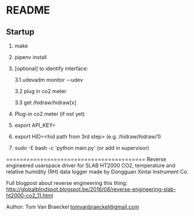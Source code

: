README
======

## Startup
1. make
2. pipenv install
3. [optional] to identify interface:
    
    3.1 udevadm monitor --udev
    
    3.2 plug in co2 meter
    
    3.3 get /hidraw/hidraw[x] 
4. Plug-in co2 meter (if not yet)
5. export API_KEY=<DD-access-key>
6. export HID=<hid path from 3rd step>  (e.g. /hidraw/hidraw/1)
7. sudo -E bash -c 'python main.py' (or add in supervisor)


=========================================
Reverse engineered userspace driver for SLAB HT2000 CO2, temperature and
relative humidity (RH) data logger made by Dongguan Xintai Instrument Co.

Full blogpost about reverse engineering this thing: http://globalblindspot.blogspot.be/2016/08/reverse-engineering-slab-ht2000-co2_11.html

Author: Tom Van Braeckel <tomvanbraeckel@gmail.com>

